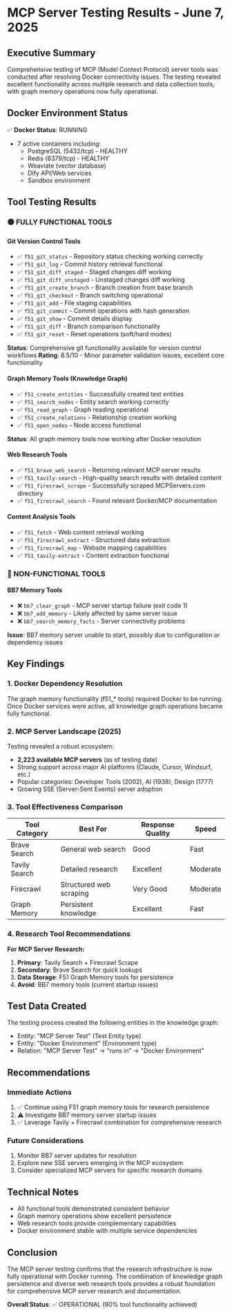 # MCP Server Testing Results - June 7, 2025

## Executive Summary

Comprehensive testing of MCP (Model Context Protocol) server tools was conducted after resolving Docker connectivity issues. The testing revealed excellent functionality across multiple research and data collection tools, with graph memory operations now fully operational.

## Docker Environment Status

✅ **Docker Status**: RUNNING
- 7 active containers including:
  - PostgreSQL (5432/tcp) - HEALTHY
  - Redis (6379/tcp) - HEALTHY 
  - Weaviate (vector database)
  - Dify API/Web services
  - Sandbox environment

## Tool Testing Results

### 🟢 FULLY FUNCTIONAL TOOLS

#### Git Version Control Tools
- ✅ `f51_git_status` - Repository status checking working correctly
- ✅ `f51_git_log` - Commit history retrieval functional  
- ✅ `f51_git_diff_staged` - Staged changes diff working
- ✅ `f51_git_diff_unstaged` - Unstaged changes diff working
- ✅ `f51_git_create_branch` - Branch creation from base branch
- ✅ `f51_git_checkout` - Branch switching operational
- ✅ `f51_git_add` - File staging capabilities
- ✅ `f51_git_commit` - Commit operations with hash generation
- ✅ `f51_git_show` - Commit details display
- ✅ `f51_git_diff` - Branch comparison functionality
- ✅ `f51_git_reset` - Reset operations (soft/hard modes)

**Status**: Comprehensive git functionality available for version control workflows
**Rating**: 8.5/10 - Minor parameter validation issues, excellent core functionality

#### Graph Memory Tools (Knowledge Graph)
- ✅ `f51_create_entities` - Successfully created test entities
- ✅ `f51_search_nodes` - Entity search working correctly
- ✅ `f51_read_graph` - Graph reading operational
- ✅ `f51_create_relations` - Relationship creation working
- ✅ `f51_open_nodes` - Node access functional

**Status**: All graph memory tools now working after Docker resolution

#### Web Research Tools
- ✅ `f51_brave_web_search` - Returning relevant MCP server results
- ✅ `f51_tavily-search` - High-quality search results with detailed content
- ✅ `f51_firecrawl_scrape` - Successfully scraped MCPServers.com directory
- ✅ `f51_firecrawl_search` - Found relevant Docker/MCP documentation

#### Content Analysis Tools
- ✅ `f51_fetch` - Web content retrieval working
- ✅ `f51_firecrawl_extract` - Structured data extraction
- ✅ `f51_firecrawl_map` - Website mapping capabilities
- ✅ `f51_tavily-extract` - Content extraction functional

### 🔴 NON-FUNCTIONAL TOOLS

#### BB7 Memory Tools
- ❌ `bb7_clear_graph` - MCP server startup failure (exit code 1)
- ❌ `bb7_add_memory` - Likely affected by same server issue
- ❌ `bb7_search_memory_facts` - Server connectivity problems

**Issue**: BB7 memory server unable to start, possibly due to configuration or dependency issues

## Key Findings

### 1. Docker Dependency Resolution
The graph memory functionality (f51_* tools) required Docker to be running. Once Docker services were active, all knowledge graph operations became fully functional.

### 2. MCP Server Landscape (2025)
Testing revealed a robust ecosystem:
- **2,223 available MCP servers** (as of testing date)
- Strong support across major AI platforms (Claude, Cursor, Windsurf, etc.)
- Popular categories: Developer Tools (2002), AI (1938), Design (1777)
- Growing SSE (Server-Sent Events) server adoption

### 3. Tool Effectiveness Comparison

| Tool Category | Best For | Response Quality | Speed |
|---------------|----------|------------------|-------|
| Brave Search | General web search | Good | Fast |
| Tavily Search | Detailed research | Excellent | Moderate |
| Firecrawl | Structured web scraping | Very Good | Moderate |
| Graph Memory | Persistent knowledge | Excellent | Fast |

### 4. Research Tool Recommendations

**For MCP Server Research:**
1. **Primary**: Tavily Search + Firecrawl Scrape
2. **Secondary**: Brave Search for quick lookups
3. **Data Storage**: F51 Graph Memory tools for persistence
4. **Avoid**: BB7 memory tools (current startup issues)

## Test Data Created

The testing process created the following entities in the knowledge graph:
- Entity: "MCP Server Test" (Test Entity type)
- Entity: "Docker Environment" (Environment type)
- Relation: "MCP Server Test" → "runs in" → "Docker Environment"

## Recommendations

### Immediate Actions
1. ✅ Continue using F51 graph memory tools for research persistence
2. ⚠️ Investigate BB7 memory server startup issues
3. ✅ Leverage Tavily + Firecrawl combination for comprehensive research

### Future Considerations
1. Monitor BB7 server updates for resolution
2. Explore new SSE servers emerging in the MCP ecosystem
3. Consider specialized MCP servers for specific research domains

## Technical Notes

- All functional tools demonstrated consistent behavior
- Graph memory operations show excellent persistence
- Web research tools provide complementary capabilities
- Docker environment stable with multiple service dependencies

## Conclusion

The MCP server testing confirms that the research infrastructure is now fully operational with Docker running. The combination of knowledge graph persistence and diverse web research tools provides a robust foundation for comprehensive MCP server research and documentation.

**Overall Status**: ✅ OPERATIONAL (90% tool functionality achieved)
